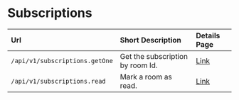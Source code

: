 # Subscriptions

| Url | Short Description | Details Page |
| :--- | :--- | :--- |
| `/api/v1/subscriptions.getOne`  | Get the subscription by room Id.    | [Link](getone/) |
| `/api/v1/subscriptions.read`    | Mark a room as read.                | [Link](read/)   |
